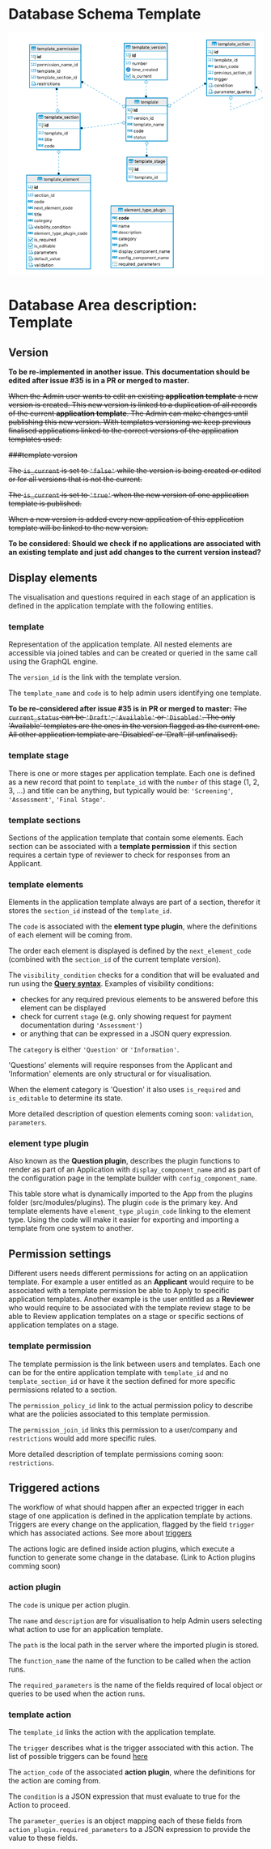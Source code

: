# Database Schema Template

![Database Schema](images/database-schema-template.png)

# Database Area description: Template

## Version

**To be re-implemented in another issue. This documentation should be edited after issue #35 is in a PR or merged to master.**

~~When the Admin user wants to edit an existing **application template** a new version is created. This new version is linked to a duplication of all records of the current **application template**. The Admin can make changes until publishing this new version.
With templates versioning we keep previous finalised applications linked to the correct versions of the application templates used.~~

~~###template version~~

~~The `is_current` is set to `'false'` while the version is being created or edited or for all versions that is not the current.~~

~~The `is_current` is set to `'true'` when the new version of one application template is published.~~

~~When a new version is added every new application of this application template will be linked to the new version.~~

**To be considered: Should we check if no applications are associated with an existing template and just add changes to the current version instead?**

## Display elements

The visualisation and questions required in each stage of an application is defined in the application template with the following entities.

### template

Representation of the application template. All nested elements are accessible via joined tables and can be created or queried in the same call using the GraphQL engine.

The `version_id` is the link with the template version.

The `template_name` and `code` is to help admin users identifying one template.

**To be re-considered after issue #35 is in PR or merged to master:**
~~The `current_status` can be `'Draft'`, `'Available'` or `'Disabled'`. The only 'Available' templates are the ones in the version flagged as the current one. All other application template are 'Disabled' or 'Draft' (if unfinalised).~~

### template stage

There is one or more stages per application template. Each one is defined as a new record that point to `template_id` with the `number` of this stage (1, 2, 3, ...) and title can be anything, but typically would be: `'Screening'`, `'Assessment'`, `'Final Stage'`.

### template sections

Sections of the application template that contain some elements. Each section can be associated with a **template permission** if this section requires a certain type of reviewer to check for responses from an Applicant.

### template elements

Elements in the application template always are part of a section, therefor it stores the `section_id` instead of the `template_id`.

The `code` is associated with the **element type plugin**, where the definitions of each element will be coming from.

The order each element is displayed is defined by the `next_element_code` (combined with the `section_id` of the current template version).

The `visibility_condition` checks for a condition that will be evaluated and run using the [**Query syntax**](Query-Syntax.md). Examples of visibility conditions:

- checkes for any required previous elements to be answered before this element can be displayed
- check for current `stage` (e.g. only showing request for payment documentation during `'Assessment'`)
- or anything that can be expressed in a JSON query expression.

The `category` is either `'Question'` or `'Information'`.

'Questions' elements will require responses from the Applicant and 'Information' elements are only structural or for visualisation.

When the element category is 'Question' it also uses `is_required` and `is_editable` to determine its state.

More detailed description of question elements coming soon: `validation`, `parameters`.

### element type plugin

Also known as the **Question plugin**, describes the plugin functions to render as part of an Application with `display_component_name` and as part of the configuration page in the template builder with `config_component_name`.

This table store what is dynamically imported to the App from the plugins folder (src/modules/plugins). The plugin `code` is the primary key. And template elements have `element_type_plugin_code` linking to the element type. Using the code will make it easier for exporting and importing a template from one system to another.

## Permission settings

Different users needs different permissions for acting on an applicatiion template. For example a user entitled as an **Applicant** would require to be associated with a template permission be able to Apply to specific application templates. Another example is the user entitled as a **Reviewer** who would require to be associated with the template review stage to be able to Review application templates on a stage or specific sections of application templates on a stage.

### template permission

The template permission is the link between users and templates. Each one can be for the entire application template with `template_id` and no `template_section_id` or have it the section defined for more specific permissions related to a section.

The `permission_policy_id` link to the actual permission policy to describe what are the policies associated to this template permission.

The `permission_join_id` links this permission to a user/company and `restrictions` would add more specific rules.

More detailed description of template permissions coming soon: `restrictions`.

## Triggered actions

The workflow of what should happen after an expected trigger in each stage of one application is defined in the application template by actions. Triggers are every change on the application, flagged by the field `trigger` which has associated actions. See more about [triggers](Triggers-and-Actions.md)

The actions logic are defined inside action plugins, which execute a function to generate some change in the database. (Link to Action plugins comming soon)

### action plugin

The `code` is unique per action plugin.

The `name` and `description` are for visualisation to help Admin users selecting what action to use for an application template.

The `path` is the local path in the server where the imported plugin is stored.

The `function_name` the name of the function to be called when the action runs.

The `required_parameters` is the name of the fields required of local object or queries to be used when the action runs.

### template action

The `template_id` links the action with the application template.

The `trigger` describes what is the trigger associated with this action. The list of possible triggers can be found [here](Triggers-and-Actions.md)

The `action_code` of the associated **action plugin**, where the definitions for the action are coming from.

The `condition` is a JSON expression that must evaluate to true for the Action to proceed.

The `parameter_queries` is an object mapping each of these fields from `action_plugin.required_parameters` to a JSON expression to provide the value to these fields.
